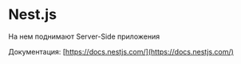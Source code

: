 # Nest.js

На нем поднимают Server-Side приложения

Документация: [https://docs.nestjs.com/](https://docs.nestjs.com/)
